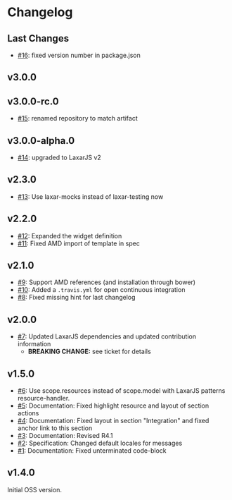 # Changelog

## Last Changes

- [#16](https://github.com/LaxarJS/laxar-media-widget/issues/16): fixed version number in package.json 


## v3.0.0
## v3.0.0-rc.0

- [#15](https://github.com/LaxarJS/laxar-media-widget/issues/15): renamed repository to match artifact


## v3.0.0-alpha.0

- [#14](https://github.com/LaxarJS/laxar-media-widget/issues/14): upgraded to LaxarJS v2


## v2.3.0

- [#13](https://github.com/LaxarJS/laxar-media-widget/issues/13): Use laxar-mocks instead of laxar-testing now


## v2.2.0

- [#12](https://github.com/LaxarJS/laxar-media-widget/issues/12): Expanded the widget definition
- [#11](https://github.com/LaxarJS/laxar-media-widget/issues/11): Fixed AMD import of template in spec


## v2.1.0

- [#9](https://github.com/LaxarJS/laxar-media-widget/issues/9): Support AMD references (and installation through bower)
- [#10](https://github.com/LaxarJS/laxar-media-widget/issues/10): Added a `.travis.yml` for open continuous integration
- [#8](https://github.com/LaxarJS/laxar-media-widget/issues/8): Fixed missing hint for last changelog


## v2.0.0

- [#7](https://github.com/LaxarJS/laxar-media-widget/issues/7): Updated LaxarJS dependencies and updated contribution information
  + **BREAKING CHANGE:** see ticket for details

## v1.5.0

- [#6](https://github.com/LaxarJS/laxar-media-widget/issues/6): Use scope.resources instead of scope.model with LaxarJS patterns resource-handler.
- [#5](https://github.com/LaxarJS/laxar-media-widget/issues/5): Documentation: Fixed highlight resource and layout of section actions
- [#4](https://github.com/LaxarJS/laxar-media-widget/issues/4): Documentation: Fixed layout in section "Integration" and fixed anchor link to this section
- [#3](https://github.com/LaxarJS/laxar-media-widget/issues/3): Documentation: Revised R4.1
- [#2](https://github.com/LaxarJS/laxar-media-widget/issues/2): Specification: Changed default locales for messages
- [#1](https://github.com/LaxarJS/laxar-media-widget/issues/1): Documentation: Fixed unterminated code-block


## v1.4.0

Initial OSS version.
